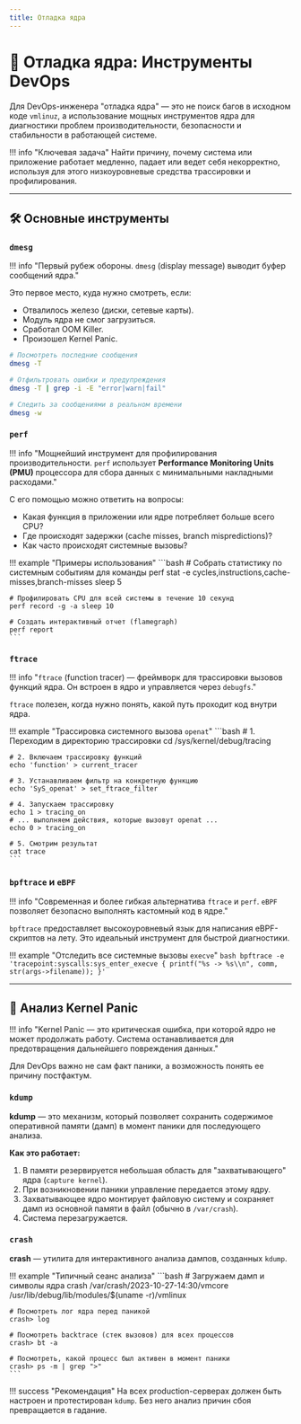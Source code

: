 ```yaml
---
title: Отладка ядра
---
```


# 🐛 Отладка ядра: Инструменты DevOps

Для DevOps-инженера "отладка ядра" — это не поиск багов в исходном коде `vmlinuz`, а использование мощных инструментов ядра для диагностики проблем производительности, безопасности и стабильности в работающей системе.

!!! info "Ключевая задача"
    Найти причину, почему система или приложение работает медленно, падает или ведет себя некорректно, используя для этого низкоуровневые средства трассировки и профилирования.

---

## 🛠️ Основные инструменты

### `dmesg`

!!! info "Первый рубеж обороны. `dmesg` (display message) выводит буфер сообщений ядра."

Это первое место, куда нужно смотреть, если:
- Отвалилось железо (диски, сетевые карты).
- Модуль ядра не смог загрузиться.
- Сработал OOM Killer.
- Произошел Kernel Panic.

```bash
# Посмотреть последние сообщения
dmesg -T

# Отфильтровать ошибки и предупреждения
dmesg -T | grep -i -E "error|warn|fail"

# Следить за сообщениями в реальном времени
dmesg -w
```

### `perf`

!!! info "Мощнейший инструмент для профилирования производительности. `perf` использует **Performance Monitoring Units (PMU)** процессора для сбора данных с минимальными накладными расходами."

С его помощью можно ответить на вопросы:
- Какая функция в приложении или ядре потребляет больше всего CPU?
- Где происходят задержки (cache misses, branch mispredictions)?
- Как часто происходят системные вызовы?

!!! example "Примеры использования"
    ```bash
    # Собрать статистику по системным событиям для команды
    perf stat -e cycles,instructions,cache-misses,branch-misses sleep 5

    # Профилировать CPU для всей системы в течение 10 секунд
    perf record -g -a sleep 10

    # Создать интерактивный отчет (flamegraph)
    perf report
    ```

### `ftrace`

!!! info "`ftrace` (function tracer) — фреймворк для трассировки вызовов функций ядра. Он встроен в ядро и управляется через `debugfs`."

`ftrace` полезен, когда нужно понять, какой путь проходит код внутри ядра.

!!! example "Трассировка системного вызова `openat`"
    ```bash
    # 1. Переходим в директорию трассировки
    cd /sys/kernel/debug/tracing

    # 2. Включаем трассировку функций
    echo 'function' > current_tracer

    # 3. Устанавливаем фильтр на конкретную функцию
    echo 'SyS_openat' > set_ftrace_filter

    # 4. Запускаем трассировку
    echo 1 > tracing_on
    # ... выполняем действия, которые вызовут openat ...
    echo 0 > tracing_on

    # 5. Смотрим результат
    cat trace
    ```

### `bpftrace` и `eBPF`

!!! info "Современная и более гибкая альтернатива `ftrace` и `perf`. `eBPF` позволяет безопасно выполнять кастомный код в ядре."

`bpftrace` предоставляет высокоуровневый язык для написания eBPF-скриптов на лету. Это идеальный инструмент для быстрой диагностики.

!!! example "Отследить все системные вызовы `execve`"
    ```bash
    bpftrace -e 'tracepoint:syscalls:sys_enter_execve { printf("%s -> %s\\n", comm, str(args->filename)); }'
    ```

---

## 🚨 Анализ Kernel Panic

!!! info "Kernel Panic — это критическая ошибка, при которой ядро не может продолжать работу. Система останавливается для предотвращения дальнейшего повреждения данных."

Для DevOps важно не сам факт паники, а возможность понять ее причину постфактум.

### `kdump`

**kdump** — это механизм, который позволяет сохранить содержимое оперативной памяти (дамп) в момент паники для последующего анализа.

**Как это работает:**
1.  В памяти резервируется небольшая область для "захватывающего" ядра (`capture kernel`).
2.  При возникновении паники управление передается этому ядру.
3.  Захватывающее ядро монтирует файловую систему и сохраняет дамп из основной памяти в файл (обычно в `/var/crash`).
4.  Система перезагружается.

### `crash`

**crash** — утилита для интерактивного анализа дампов, созданных `kdump`.

!!! example "Типичный сеанс анализа"
    ```bash
    # Загружаем дамп и символы ядра
    crash /var/crash/2023-10-27-14\:30/vmcore /usr/lib/debug/lib/modules/$(uname -r)/vmlinux

    # Посмотреть лог ядра перед паникой
    crash> log

    # Посмотреть backtrace (стек вызовов) для всех процессов
    crash> bt -a

    # Посмотреть, какой процесс был активен в момент паники
    crash> ps -m | grep ">"
    ```

!!! success "Рекомендация"
    На всех production-серверах должен быть настроен и протестирован `kdump`. Без него анализ причин сбоя превращается в гадание.
